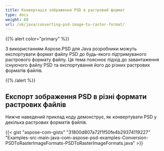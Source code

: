 ```yaml
---
title: Конвертація зображення PSD в растровий формат
type: docs
weight: 60
url: /uk/java/converting-psd-image-to-raster-format/
---
```


{{% alert color="primary" %}} 

З використанням Aspose.PSD для Java розробники можуть експортувати формат файлу PSD до будь-якого підтримуваного растрового формату файлу. Ця тема пояснює підхід до завантаження існуючого файлу PSD та експортування його до різних растрових форматів файлів.

{{% /alert %}} 
## **Експорт зображення PSD в різні формати растрових файлів**
Нижче наведений приклад коду демонструє, як конвертувати PSD у декілька растрових форматів файлів.



{{< gist "aspose-com-gists" "31800d807a72f1f50fe4b29374119227" "Examples-src-main-java-com-aspose-psd-examples-Conversion-PSDToRasterImageFormats-PSDToRasterImageFormats.java" >}}
